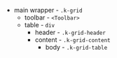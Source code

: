- main wrapper - `.k-grid`
  - toolbar - `<Toolbar>`
  - table - `div`
    - header - `.k-grid-header`
    - content - `.k-grid-content`
      - body - `.k-grid-table`
